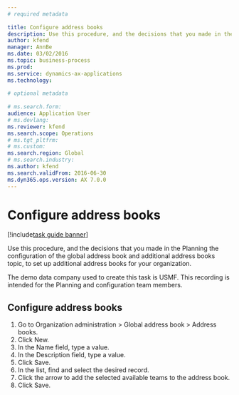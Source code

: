```yaml
--- 
# required metadata 
 
title: Configure address books
description: Use this procedure, and the decisions that you made in the Planning the configuration of the global address book and additional address books topic, to set up additional address books for your organization. 
author: kfend
manager: AnnBe 
ms.date: 03/02/2016
ms.topic: business-process 
ms.prod:  
ms.service: dynamics-ax-applications 
ms.technology:  
 
# optional metadata 
 
# ms.search.form:   
audience: Application User 
# ms.devlang:  
ms.reviewer: kfend
ms.search.scope: Operations 
# ms.tgt_pltfrm:  
# ms.custom:  
ms.search.region: Global
# ms.search.industry: 
ms.author: kfend
ms.search.validFrom: 2016-06-30 
ms.dyn365.ops.version: AX 7.0.0 
---
```

# Configure address books

[!include[task guide banner](../../includes/task-guide-banner.md)]

Use this procedure, and the decisions that you made in the Planning the configuration of the global address book and additional address books topic, to set up additional address books for your organization.

The demo data company used to create this task is USMF. This recording is intended for the Planning and configuration team members.


## Configure address books
1. Go to Organization administration > Global address book > Address books.
2. Click New.
3. In the Name field, type a value.
4. In the Description field, type a value.
5. Click Save.
6. In the list, find and select the desired record.
7. Click the arrow to add the selected available teams to the address book.
8. Click Save.

